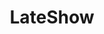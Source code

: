 ---
title: LateShow
crosslinks:
- youtubefactsbot
- autotldr
- youtubot
- lastweektonight
- The_Donald
- memes
- OldSchoolCool
- AskHistorians
- WhatsInThisThing
- neutralnews
- livven
- nottheonion
- politics
- todayilearned
- sharktank
- Tesla
- Jazz
- BigBrother
- dataisbeautiful
- submarine
---
